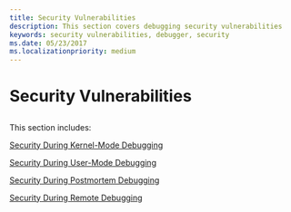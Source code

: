 ```yaml
---
title: Security Vulnerabilities
description: This section covers debugging security vulnerabilities
keywords: security vulnerabilities, debugger, security
ms.date: 05/23/2017
ms.localizationpriority: medium
---
```


# Security Vulnerabilities


## <span id="ddk_security_vulnerabilities_dbg"></span><span id="DDK_SECURITY_VULNERABILITIES_DBG"></span>


This section includes:

[Security During Kernel-Mode Debugging](security-during-kernel-mode-debugging.md)

[Security During User-Mode Debugging](security-during-user-mode-debugging.md)

[Security During Postmortem Debugging](security-during-postmortem-debugging.md)

[Security During Remote Debugging](security-during-remote-debugging.md)

 

 





